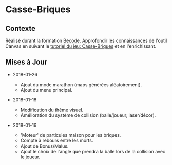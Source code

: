 # Casse-Briques

## Contexte

Réalisé durant la formation [Becode](http://www.becode.org/). Approfondir les connaissances de l'outil Canvas en suivant le [tutoriel du jeu: Casse-Briques](https://developer.mozilla.org/en-US/docs/Games/Tutorials/2D_Breakout_game_pure_JavaScript) et en l'enrichissant.

## Mises à Jour

* 2018-01-26
  * Ajout du mode marathon (maps génèrées aléatoirement).
  * Ajout du menu principal.
  
* 2018-01-18
  * Modification du thème visuel.
  * Amélioration du système de collision (balle/joueur, laser/décor).
  
* 2018-01-16
  * 'Moteur' de particules maison pour les briques.
  * Compte à rebours entre les morts.
  * Ajout de Bonus/Malus.
  * Ajout le choix de l'angle que prendra la balle lors de la collision avec le joueur.
